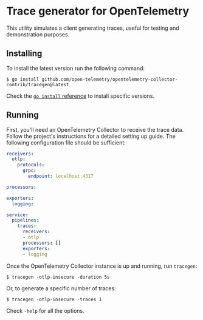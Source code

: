 # Trace generator for OpenTelemetry

This utility simulates a client generating traces, useful for testing and demonstration purposes.

## Installing

To install the latest version run the following command:

```console
$ go install github.com/open-telemetry/opentelemetry-collector-contrib/tracegen@latest
```

Check the [`go install` reference](https://go.dev/ref/mod#go-install) to install specific versions.

## Running

First, you'll need an OpenTelemetry Collector to receive the trace data. Follow the project's instructions for a detailed setting up guide. The following configuration file should be sufficient:

```yaml
receivers:
  otlp:
    protocols:
      grpc:
        endpoint: localhost:4317

processors:

exporters:
  logging:

service:
  pipelines:
    traces:
      receivers:
      - otlp
      processors: []
      exporters:
      - logging
```

Once the OpenTelemetry Collector instance is up and running, run `tracegen`:

```console
$ tracegen -otlp-insecure -duration 5s
```

Or, to generate a specific number of traces:
```console
$ tracegen -otlp-insecure -traces 1
```

Check `-help` for all the options.

